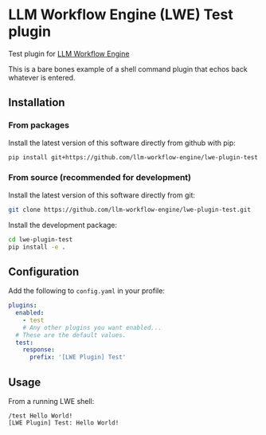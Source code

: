# LLM Workflow Engine (LWE) Test plugin

Test plugin for [LLM Workflow Engine](https://github.com/llm-workflow-engine/llm-workflow-engine)

This is a bare bones example of a shell command plugin that echos back whatever is entered.

## Installation

### From packages

Install the latest version of this software directly from github with pip:

```bash
pip install git+https://github.com/llm-workflow-engine/lwe-plugin-test
```

### From source (recommended for development)

Install the latest version of this software directly from git:

```bash
git clone https://github.com/llm-workflow-engine/lwe-plugin-test.git
```

Install the development package:

```bash
cd lwe-plugin-test
pip install -e .
```

## Configuration

Add the following to `config.yaml` in your profile:

```yaml
plugins:
  enabled:
    - test
    # Any other plugins you want enabled...
  # These are the default values.
  test:
    response:
      prefix: '[LWE Plugin] Test'
```

## Usage

From a running LWE shell:

```
/test Hello World!
[LWE Plugin] Test: Hello World!
```
